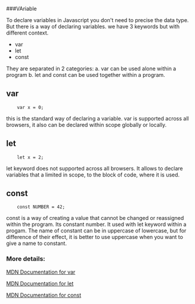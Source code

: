 ###VAriable

To declare variables in Javascript you don't need to precise the data type.
But there is a way of declaring variables.
we have 3 keywords but with different context.
- var 
- let
- const

They are separated in 2 categories:
 a. var can be used alone within a program
 b. let and const can be used together within a program.

## var
```
	var x = 0;
```
this is the standard way of declaring a variable.
var is supported across all browsers, it also can be declared
within scope globally or locally.

## let
```
	let x = 2;	
```
let keyword does not supported across all browsers.
It allows to declare variables that a limited in scope, to the block of code, where it is used.

## const
```
	const NUMBER = 42;
```
const is a way of creating a value that cannot be changed or reassigned within the program. Its constant number.
It used with let keyword within a progam.
The name of constant can be in uppercase of lowercase, but for
difference of their effect, it is better to use uppercase when you want to give a name to constant.

### More details:
<a href='https://developer.mozilla.org/en-US/docs/Web/JavaScript/Reference/Statements/var' target='_blank' rel='nofollow'>MDN Documentation for var</a>

<a href='https://developer.mozilla.org/en-US/docs/Web/JavaScript/Reference/Statements/let' target='_blank' rel='nofollow'>MDN Documentation for let</a>

<a href='https://developer.mozilla.org/en-US/docs/Web/JavaScript/Reference/Statements/const' target='_blank' rel='nofollow'>MDN Documentation for const</a>
